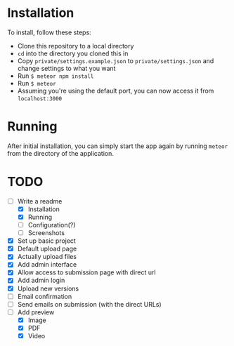 Installation
============
To install, follow these steps:
 - Clone this repository to a local directory
 - `cd` into the directory you cloned this in
 - Copy `private/settings.example.json` to `private/settings.json` and change settings to what you want
 - Run `$ meteor npm install`
 - Run `$ meteor`
 - Assuming you're using the default port, you can now access it from `localhost:3000`

Running
=======
After initial installation, you can simply start the app again by running `meteor` from the directory of the application.

TODO
=====

- [ ] Write a readme
  - [x] Installation
  - [x] Running
  - [ ] Configuration(?)
  - [ ] Screenshots
- [x] Set up basic project
- [x] Default upload page
- [x] Actually upload files
- [x] Add admin interface
- [x] Allow access to submission page with direct url
- [x] Add admin login
- [x] Upload new versions
- [ ] Email confirmation
- [ ] Send emails on submission (with the direct URLs)
- [ ] Add preview
  - [x] Image
  - [x] PDF
  - [x] Video
